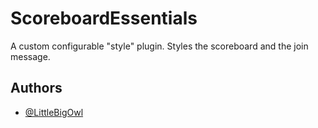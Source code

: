 # ScoreboardEssentials

A custom configurable "style" plugin. Styles the scoreboard and the join message.

## Authors

- [@LittleBigOwl](https://www.github.com/LittleBigOwI)
